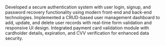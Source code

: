 Developed a secure authentication system with user login, signup, and password recovery functionality using modern front-end and back-end technologies.
Implemented a CRUD-based user management dashboard to add, update, and delete user records with real-time form validation and responsive UI design.
Integrated payment card validation module with cardholder details, expiration, and CVV verification for enhanced data security.
